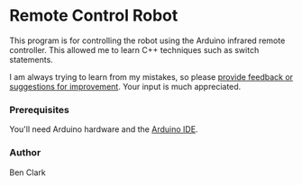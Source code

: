 # Remote Control Robot
This program is for controlling the robot using the Arduino infrared remote controller. This allowed me to learn C++ techniques such as switch statements.

I am always trying to learn from my mistakes, so please [provide feedback or suggestions for improvement](https://github.com/BenClark1/remote-control-robot/issues). Your input is much appreciated.

### Prerequisites
You'll need Arduino hardware and the [Arduino IDE](https://www.arduino.cc/en/main/software).

### Author
Ben Clark

